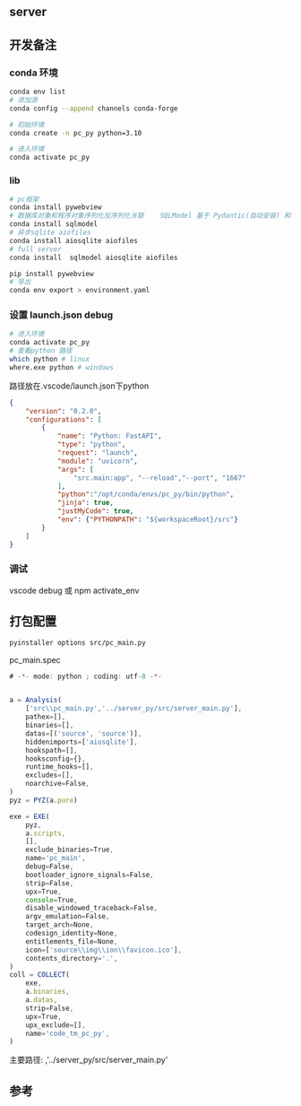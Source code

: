 ## server

## 开发备注

### conda 环境

```sh
conda env list
# 添加源
conda config --append channels conda-forge

# 初始环境
conda create -n pc_py python=3.10 

# 进入环境
conda activate pc_py
```

### lib

```sh
# pc框架
conda install pywebview
# 数据库对象和程序对象序列化反序列化关联    SQLModel 基于 Pydantic(自动安装) 和 SQLAlchemy(自动安装)
conda install sqlmodel
# 异步sqlite aiofiles
conda install aiosqlite aiofiles
# full server
conda install  sqlmodel aiosqlite aiofiles

pip install pywebview
# 导出
conda env export > environment.yaml
```

### 设置 launch.json debug

```sh
# 进入环境
conda activate pc_py
# 查看python 路径 
which python # linux
where.exe python # windows
```
路径放在.vscode/launch.json下python

```json
{
    "version": "0.2.0",
    "configurations": [
        {
            "name": "Python: FastAPI",
            "type": "python",
            "request": "launch",
            "module": "uvicorn",
            "args": [
                "src.main:app", "--reload","--port", "1667"
            ],
            "python":"/opt/conda/envs/pc_py/bin/python",
            "jinja": true,
            "justMyCode": true,
            "env": {"PYTHONPATH": "${workspaceRoot}/src"}
        }
    ]
}
```

### 调试

vscode debug
或
npm activate_env


## 打包配置

```sh
pyinstaller options src/pc_main.py
```

pc_main.spec
```js
# -*- mode: python ; coding: utf-8 -*-


a = Analysis(
    ['src\\pc_main.py','../server_py/src/server_main.py'],
    pathex=[],
    binaries=[],
    datas=[('source', 'source')],
    hiddenimports=['aiosqlite'],
    hookspath=[],
    hooksconfig={},
    runtime_hooks=[],
    excludes=[],
    noarchive=False,
)
pyz = PYZ(a.pure)

exe = EXE(
    pyz,
    a.scripts,
    [],
    exclude_binaries=True,
    name='pc_main',
    debug=False,
    bootloader_ignore_signals=False,
    strip=False,
    upx=True,
    console=True,
    disable_windowed_traceback=False,
    argv_emulation=False,
    target_arch=None,
    codesign_identity=None,
    entitlements_file=None,
    icon=['source\\img\\ion\\favicon.ico'],
    contents_directory='.',
)
coll = COLLECT(
    exe,
    a.binaries,
    a.datas,
    strip=False,
    upx=True,
    upx_exclude=[],
    name='code_tm_pc_py',
)

```
主要路径:  ,'../server_py/src/server_main.py'


## 参考
<!-- https://blog.csdn.net/weixin_43958375/article/details/130026226 -->